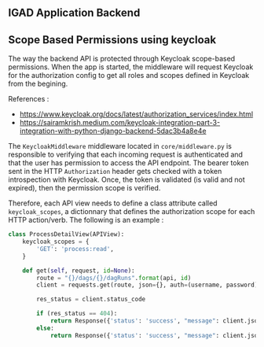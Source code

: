 ## IGAD Application Backend

## Scope Based Permissions using keycloak

The way the backend API is protected through Keycloak scope-based permissions. When the app is started,
the middleware will request Keycloak for the authorization config to get all roles and scopes defined in Keycloak from the begining.

References :

- https://www.keycloak.org/docs/latest/authorization_services/index.html
- https://sairamkrish.medium.com/keycloak-integration-part-3-integration-with-python-django-backend-5dac3b4a8e4e

The `KeycloakMiddleware` middleware located in `core/middleware.py` is responsible to verifying that 
each incoming request is authenticated and that the user has permission to access the API endpoint. The bearer
token sent in the HTTP `Authorization` header gets checked with a token introspection with Keycloak. Once,
the token is validated (is valid and not expired), then the permission scope is verified.

Therefore, each API view needs to define a class attribute called `keycloak_scopes`, a dictionnary that defines the authorization scope for each HTTP action/verb. The following is an example :

```python
class ProcessDetailView(APIView):
    keycloak_scopes = {
        'GET': 'process:read',
    }

    def get(self, request, id=None):
        route = "{}/dags/{}/dagRuns".format(api, id)
        client = requests.get(route, json={}, auth=(username, password))

        res_status = client.status_code

        if (res_status == 404):
            return Response({'status': 'success', "message": client.json()['detail']}, status=res_status)
        else:
            return Response({'status': 'success', "message": client.json()['dag_runs'].format(id)}, status=200)

```
